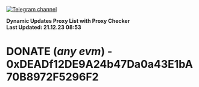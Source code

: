 [![Telegram channel](https://img.shields.io/endpoint?url=https://runkit.io/damiankrawczyk/telegram-badge/branches/master?url=https://t.me/n4z4v0d)](https://t.me/n4z4v0d) 

**Dynamic Updates Proxy List with Proxy Checker**  
**Last Updated: 21.12.23 08:53**

# DONATE (_any evm_) - 0xDEADf12DE9A24b47Da0a43E1bA70B8972F5296F2
